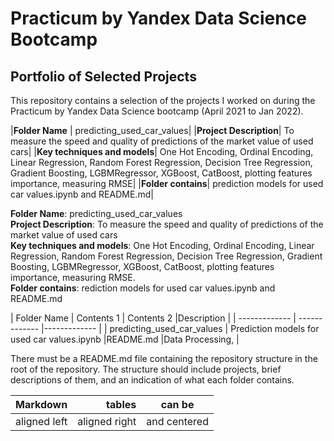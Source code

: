 # Practicum by Yandex Data Science Bootcamp
## Portfolio of Selected Projects
This repository contains a selection of the projects I worked on during the Practicum by Yandex Data Science bootcamp (April 2021 to Jan 2022).

|**Folder Name** | predicting_used_car_values|
|**Project Description**| To measure the speed and quality of predictions of the market value of used cars|
|**Key techniques and models**| One Hot Encoding, Ordinal Encoding, Linear Regression, Random Forest Regression, Decision Tree Regression, Gradient Boosting, LGBMRegressor, XGBoost, CatBoost, plotting features importance, measuring RMSE|
|**Folder contains**| prediction models for used car values.ipynb and README.md|


**Folder Name**: predicting_used_car_values\
**Project Description**: To measure the speed and quality of predictions of the market value of used cars\
**Key techniques and models**: One Hot Encoding, Ordinal Encoding, Linear Regression, Random Forest Regression, Decision Tree Regression, Gradient Boosting, LGBMRegressor, XGBoost, CatBoost, plotting features importance, measuring RMSE.\
**Folder contains**: rediction models for used car values.ipynb and README.md


| Folder Name  | Contents 1 | Contents 2 |Description |
| ------------- | ------------- |------------- |
| predicting_used_car_values  | Prediction models for used car values.ipynb  |README.md  |Data Processing,   |


There must be a README.md file containing the repository structure in the root of the repository. 
The structure should include projects, brief descriptions of them, and an indication of what each folder contains.

| Markdown              | tables                 | can be                      |
| :-------------------- | ---------------------: |:---------------------------:|
|     aligned left      |     aligned right      |      and centered           |



